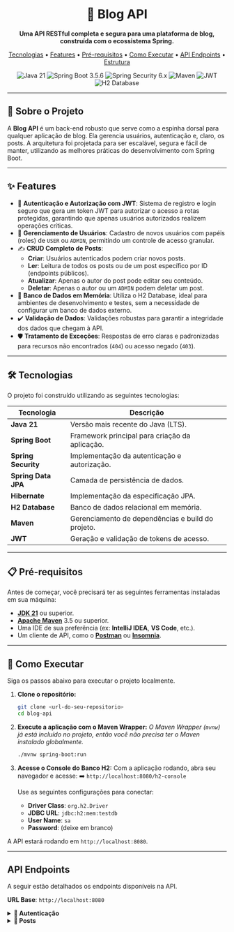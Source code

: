 <div align="center">

<h1 align="center">🚀 Blog API</h1>

<p align="center">
  <strong>Uma API RESTful completa e segura para uma plataforma de blog, construída com o ecossistema Spring.</strong>
</p>

<p align="center">
  <a href="#-tecnologias">Tecnologias</a> •
  <a href="#-features">Features</a> •
  <a href="#-pré-requisitos">Pré-requisitos</a> •
  <a href="#-como-executar">Como Executar</a> •
  <a href="#-documentação-da-api">API Endpoints</a> •
  <a href="#-estrutura-do-projeto">Estrutura</a>
</p>

<p align="center">
    <img src="https://img.shields.io/badge/Java-21-blue?logo=java&logoColor=white" alt="Java 21">
    <img src="https://img.shields.io/badge/Spring_Boot-3.5.6-brightgreen?logo=spring-boot&logoColor=white" alt="Spring Boot 3.5.6">
    <img src="https://img.shields.io/badge/Spring_Security-6.x-blue?logo=spring-security&logoColor=white" alt="Spring Security 6.x">
    <img src="https://img.shields.io/badge/Maven-4.0.0-red?logo=apache-maven&logoColor=white" alt="Maven">
    <img src="https://img.shields.io/badge/JWT-Authentication-orange?logo=json-web-tokens&logoColor=white" alt="JWT">
    <img src="https://img.shields.io/badge/H2-Database-lightgrey?logo=h2&logoColor=white" alt="H2 Database">
</p>

</div>

---

## 🎯 Sobre o Projeto

A **Blog API** é um back-end robusto que serve como a espinha dorsal para qualquer aplicação de blog. Ela gerencia usuários, autenticação e, claro, os posts. A arquitetura foi projetada para ser escalável, segura e fácil de manter, utilizando as melhores práticas do desenvolvimento com Spring Boot.

---

## ✨ Features

-   🔐 **Autenticação e Autorização com JWT**: Sistema de registro e login seguro que gera um token JWT para autorizar o acesso a rotas protegidas, garantindo que apenas usuários autorizados realizem operações críticas.
-   👥 **Gerenciamento de Usuários**: Cadastro de novos usuários com papéis (roles) de `USER` ou `ADMIN`, permitindo um controle de acesso granular.
-   ✍️ **CRUD Completo de Posts**:
    -   **Criar**: Usuários autenticados podem criar novos posts.
    -   **Ler**: Leitura de todos os posts ou de um post específico por ID (endpoints públicos).
    -   **Atualizar**: Apenas o autor do post pode editar seu conteúdo.
    -   **Deletar**: Apenas o autor ou um `ADMIN` podem deletar um post.
-   💾 **Banco de Dados em Memória**: Utiliza o H2 Database, ideal para ambientes de desenvolvimento e testes, sem a necessidade de configurar um banco de dados externo.
-   ✔️ **Validação de Dados**: Validações robustas para garantir a integridade dos dados que chegam à API.
-   🛡️ **Tratamento de Exceções**: Respostas de erro claras e padronizadas para recursos não encontrados (`404`) ou acesso negado (`403`).

---

## 🛠️ Tecnologias

O projeto foi construído utilizando as seguintes tecnologias:

| Tecnologia         | Descrição                                         |
| ------------------ | --------------------------------------------------- |
| **Java 21** | Versão mais recente do Java (LTS).                  |
| **Spring Boot** | Framework principal para criação da aplicação.      |
| **Spring Security**| Implementação da autenticação e autorização.      |
| **Spring Data JPA**| Camada de persistência de dados.                    |
| **Hibernate** | Implementação da especificação JPA.               |
| **H2 Database** | Banco de dados relacional em memória.               |
| **Maven** | Gerenciamento de dependências e build do projeto.   |
| **JWT** | Geração e validação de tokens de acesso.          |

---

## 📋 Pré-requisitos

Antes de começar, você precisará ter as seguintes ferramentas instaladas em sua máquina:
-   [**JDK 21**](https://www.oracle.com/java/technologies/downloads/#java21) ou superior.
-   [**Apache Maven**](https://maven.apache.org/download.cgi) 3.5 ou superior.
-   Uma IDE de sua preferência (ex: **IntelliJ IDEA**, **VS Code**, etc.).
-   Um cliente de API, como o **[Postman](https://www.postman.com/downloads/)** ou **[Insomnia](https://insomnia.rest/download)**.

---

## 🚀 Como Executar

Siga os passos abaixo para executar o projeto localmente.

1.  **Clone o repositório:**
    ```bash
    git clone <url-do-seu-repositorio>
    cd blog-api
    ```

2.  **Execute a aplicação com o Maven Wrapper:**
    *O Maven Wrapper (`mvnw`) já está incluído no projeto, então você não precisa ter o Maven instalado globalmente.*
    ```bash
    ./mvnw spring-boot:run
    ```

3.  **Acesse o Console do Banco H2:**
    Com a aplicação rodando, abra seu navegador e acesse:
    ➡️ `http://localhost:8080/h2-console`

    Use as seguintes configurações para conectar:
    -   **Driver Class**: `org.h2.Driver`
    -   **JDBC URL**: `jdbc:h2:mem:testdb`
    -   **User Name**: `sa`
    -   **Password**: (deixe em branco)

A API estará rodando em `http://localhost:8080`.

---

##  API Endpoints

A seguir estão detalhados os endpoints disponíveis na API.

**URL Base**: `http://localhost:8080`

<details>
<summary><strong>🔑 Autenticação</strong></summary>

#### 1. Registrar um Novo Usuário
-   **Método**: `POST`
-   **Endpoint**: `/api/auth/register`
-   **Descrição**: Cria um novo usuário no sistema.
-   **Corpo da Requisição (`JSON`):**
    ```json
    {
      "username": "novo_usuario",
      "password": "senha_forte_123",
      "role": "USER"
    }
    ```
-   **Resposta de Sucesso (200 OK):** Retorna o token JWT para o usuário recém-criado.
    ```json
    {
      "token": "eyJhbGciOiJIUzI1NiJ9..."
    }
    ```

#### 2. Autenticar um Usuário (Login)
-   **Método**: `POST`
-   **Endpoint**: `/api/auth/login`
-   **Descrição**: Autentica um usuário e retorna um token JWT para ser usado nas requisições protegidas.
-   **Corpo da Requisição (`JSON`):**
    ```json
    {
      "username": "novo_usuario",
      "password": "senha_forte_123"
    }
    ```
-   **Resposta de Sucesso (200 OK):**
    ```json
    {
      "token": "eyJhbGciOiJIUzI1NiJ9..."
    }
    ```
</details>

<details>
<summary><strong>📄 Posts</strong></summary>

#### 3. Listar Todos os Posts
-   **Método**: `GET`
-   **Endpoint**: `/api/posts`
-   **Autenticação**: Não requerida.
-   **Resposta de Sucesso (200 OK):** Retorna uma lista com todos os posts.
    ```json
    [
      {
        "id": 1,
        "title": "Meu Primeiro Post",
        "content": "Este é o conteúdo do meu primeiro post.",
        "createdAt": "2025-10-02T10:30:00",
        "authorUsername": "autor_do_post"
      }
    ]
    ```

#### 4. Buscar um Post por ID
-   **Método**: `GET`
-   **Endpoint**: `/api
  
---

## 👨‍💻 Autor

Desenvolvido por **Thiago André Neves Miranda**.

-   [![LinkedIn](https://img.shields.io/badge/LinkedIn-0A66C2?style=for-the-badge&logo=linkedin&logoColor=white)](https://www.linkedin.com/in/tanm-dev/)
-   [![GitHub](https://img.shields.io/badge/GitHub-181717?style=for-the-badge&logo=github&logoColor=white)](https://github.com/[SEU-USUARIO-GITHUB])

## 📄 Licença

Este projeto está sob a licença MIT.
